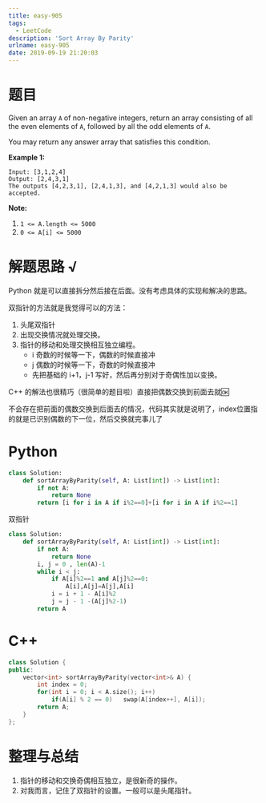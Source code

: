 ```yaml
---
title: easy-905
tags:
  - LeetCode
description: 'Sort Array By Parity'
urlname: easy-905
date: 2019-09-19 21:20:03
---
```


# 题目

Given an array `A` of non-negative integers, return an array consisting of all the even elements of `A`, followed by all the odd elements of `A`.

You may return any answer array that satisfies this condition.

 

**Example 1:**

```
Input: [3,1,2,4]
Output: [2,4,3,1]
The outputs [4,2,3,1], [2,4,1,3], and [4,2,1,3] would also be accepted.
```

 

**Note:**

1. `1 <= A.length <= 5000`
2. `0 <= A[i] <= 5000`



# 解题思路 √

Python 就是可以直接拆分然后接在后面。没有考虑具体的实现和解决的思路。

双指针的方法就是我觉得可以的方法：

1. 头尾双指针
2. 出现交换情况就处理交换。
3. 指针的移动和处理交换相互独立编程。
   - i 奇数的时候等一下，偶数的时候直接冲
   - j 偶数的时候等一下，奇数的时候直接冲
   - 先把基础的 i+1，j-1 写好，然后再分别对于奇偶性加以变换。

C++ 的解法也很精巧（很简单的题目啦）直接把偶数交换到前面去就🆗

不会存在把前面的偶数交换到后面去的情况，代码其实就是说明了，index位置指的就是已识别偶数的下一位，然后交换就完事儿了



# Python

```python
class Solution:
    def sortArrayByParity(self, A: List[int]) -> List[int]:
        if not A:
            return None
        return [i for i in A if i%2==0]+[i for i in A if i%2==1]
```

双指针

```python
class Solution:
    def sortArrayByParity(self, A: List[int]) -> List[int]:
        if not A:
            return None
        i, j = 0 , len(A)-1
        while i < j:
            if A[i]%2==1 and A[j]%2==0:
                A[i],A[j]=A[j],A[i]
            i = i + 1 - A[i]%2
            j = j - 1 -(A[j]%2-1)
        return A
```

# C++

```c++
class Solution {
public:
    vector<int> sortArrayByParity(vector<int>& A) {
        int index = 0;
        for(int i = 0; i < A.size(); i++)
	        if(A[i] % 2 == 0)   swap(A[index++], A[i]);
        return A;
    }
};
```



# 整理与总结

1. 指针的移动和交换奇偶相互独立，是很新奇的操作。
2. 对我而言，记住了双指针的设置。一般可以是头尾指针。


